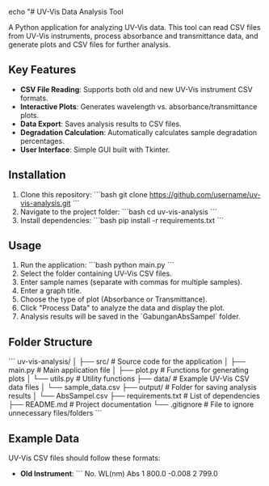 echo "# UV-Vis Data Analysis Tool

A Python application for analyzing UV-Vis data. This tool can read CSV files from UV-Vis instruments, process absorbance and transmittance data, and generate plots and CSV files for further analysis.

## Key Features
- **CSV File Reading**: Supports both old and new UV-Vis instrument CSV formats.
- **Interactive Plots**: Generates wavelength vs. absorbance/transmittance plots.
- **Data Export**: Saves analysis results to CSV files.
- **Degradation Calculation**: Automatically calculates sample degradation percentages.
- **User Interface**: Simple GUI built with Tkinter.

## Installation
1. Clone this repository:
   \`\`\`bash
   git clone https://github.com/username/uv-vis-analysis.git
   \`\`\`
2. Navigate to the project folder:
   \`\`\`bash
   cd uv-vis-analysis
   \`\`\`
3. Install dependencies:
   \`\`\`bash
   pip install -r requirements.txt
   \`\`\`

## Usage
1. Run the application:
   \`\`\`bash
   python main.py
   \`\`\`
2. Select the folder containing UV-Vis CSV files.
3. Enter sample names (separate with commas for multiple samples).
4. Enter a graph title.
5. Choose the type of plot (Absorbance or Transmittance).
6. Click \"Process Data\" to analyze the data and display the plot.
7. Analysis results will be saved in the \`GabunganAbsSampel\` folder.

## Folder Structure
\`\`\`
uv-vis-analysis/
│
├── src/                  # Source code for the application
│   ├── main.py           # Main application file
│   ├── plot.py           # Functions for generating plots
│   └── utils.py          # Utility functions
├── data/                 # Example UV-Vis CSV data files
│   └── sample_data.csv
├── output/               # Folder for saving analysis results
│   └── AbsSampel.csv
├── requirements.txt      # List of dependencies
├── README.md             # Project documentation
└── .gitignore            # File to ignore unnecessary files/folders
\`\`\`

## Example Data
UV-Vis CSV files should follow these formats:
- **Old Instrument**:
  \`\`\`
  No.  WL(nm)  Abs
  1    800.0   -0.008
  2    799.0